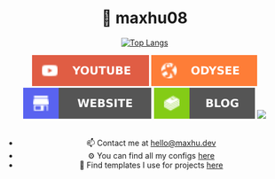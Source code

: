<h1 align="center">👋 maxhu08</h1>

<div align="center">

[![Top Langs](https://github-readme-stats.vercel.app/api/top-langs/?username=maxhu08&layout=compact&bg_color=00000000&border_color=00000000&text_color=fff)](https://github.com/anuraghazra/github-readme-stats)

</div>

<div align="center">
  <a href="https://www.youtube.com/@maxhudotdev"><img src="./assets/youtube-badge.svg"/></a>
  <a href="https://odysee.com/@maxhudotdev:c"><img src="./assets/odysee-badge.svg"/></a>
  <a href="https://maxhu.dev/"><img src="./assets/website-badge.svg"/></a>
  <a href="https://blog.maxhu.dev/"><img src="./assets/blog-badge.svg"/></a>
  <a href="https://github.com/antonkomarev/github-profile-views-counter"><img src="https://komarev.com/ghpvc/?username=maxhu08&color=grey&style=for-the-badge"></a>
</div>

<br />
<div align="center">

- 📫 Contact me at <a href="mailto:hello@maxhu.dev">hello@maxhu.dev</a>
- ⚙ You can find all my configs <a href="https://github.com/maxhu08/maxhu08/blob/main/CONFIGS.md">here</a>
- 🙌 Find templates I use for projects <a href="https://github.com/maxhu08/templates">here</a>

</div>

<!---
maxhu08/maxhu08 is a ✨ special ✨ repository because its `README.md` (this file) appears on your GitHub profile.
You can click the Preview link to take a look at your changes.
--->
